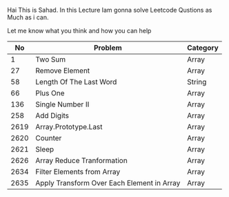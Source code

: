 

Hai This is Sahad. In this Lecture Iam gonna solve Leetcode Qustions as Much as i can.
 
Let me know what you think and how you can help


| No            | Problem                                     |Category   |
| ------------- | -------------                               |-----------
| 1             | Two Sum                                     |Array      |
| 27            | Remove Element                              |Array      |
| 58            | Length Of The Last Word                     |String     |
| 66            | Plus One                                    |Array      |
| 136           | Single Number II                            |Array      |
| 258           | Add Digits                                  |Array      |
| 2619          | Array.Prototype.Last                        |Array      |
| 2620          | Counter                                     |Array      |
| 2621          | Sleep                                       |Array      |
| 2626          | Array Reduce Tranformation                  |Array      |
| 2634          | Filter Elements from Array                  |Array      |
| 2635          | Apply Transform Over Each Element in Array  |Array      |